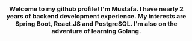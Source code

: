 <h3 align="center">
  
  Welcome to my github profile! I'm Mustafa. I have nearly 2 years of backend development experience. My interests are Spring Boot, React.JS and PostgreSQL. I'm also on the adventure of learning Golang.
</h3>

<!--
**StGriffin/StGriffin** is a ✨ _special_ ✨ repository because its `README.md` (this file) appears on your GitHub profile.

Here are some ideas to get you started:

- 🔭 I’m currently working on ...
- 🌱 I’m currently learning ...
- 👯 I’m looking to collaborate on ...
- 🤔 I’m looking for help with ...
- 💬 Ask me about ...
- 📫 How to reach me: ...
- 😄 Pronouns: ...
- ⚡ Fun fact: ...
-->
